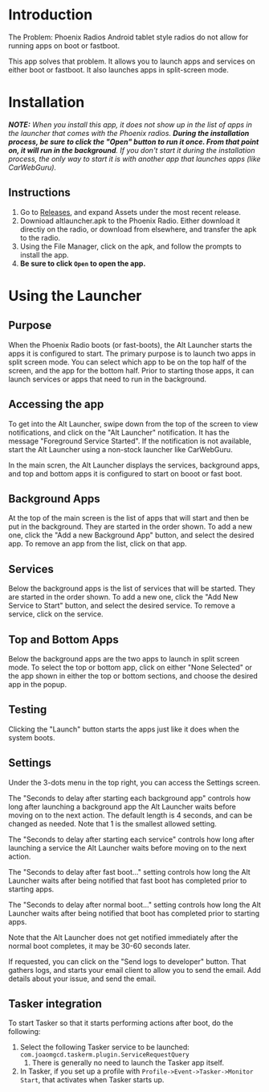 # Introduction

The Problem: Phoenix Radios Android tablet style radios do not allow for running apps on boot or fastboot.

This app solves that problem. It allows you to launch apps and services on either boot or fastboot. It also launches apps in split-screen mode.

# Installation

***NOTE:*** *When you install this app, it does not show up in the list of apps in the launcher that comes with the Phoenix radios. **During the installation process, be sure to click the "Open" button to run it once. From that point on, it will run in the background**. If you don't start it during the installation process, the only way to start it is with another app that launches apps (like CarWebGuru).*  

## Instructions
1. Go to [Releases](https://github.com/tabletradio/altlauncher/releases), and expand Assets under the most recent release. 
1. Downioad altlauncher.apk to the Phoenix Radio. Either download it directiy on the radio, or download from elsewhere, and transfer the apk to the radio.
1. Using the File Manager, click on the apk, and follow the prompts to install the app. 
1. **Be sure to click `Open` to open the app.**

# Using the Launcher

## Purpose
When the Phoenix Radio boots (or fast-boots), the Alt Launcher starts the apps it is configured to start. The primary purpose is to launch two apps in split screen mode. You can select which app to be on the top half of the screen, and the app for the bottom half. Prior to starting those apps, it can launch services or apps that need to run in the background.  

## Accessing the app
To get into the Alt Launcher, swipe down from the top of the screen to view notifications, and click on the "Alt Launcher" notification. It has the message "Foreground Service Started". If the notification is not available, start the Alt Launcher using a non-stock launcher like CarWebGuru.  

In the main scren, the Alt Launcher displays the services, background apps, and top and bottom apps it is configured to start on booot or fast boot.

## Background Apps
At the top of the main screen is the list of apps that will start and then be put in the background. They are started in the order shown. To add a new one, click the "Add a new Background App" button, and select the desired app. To remove an app from the list, click on that app.

## Services
Below the background apps is the list of services that will be started. They are started in the order shown. To add a new one, click the "Add New Service to Start" button, and select the desired service. To remove a service, click on the service.

## Top and Bottom Apps
Below the background apps are the two apps to launch in split screen mode. To select the top or bottom app, click on either "None Selected" or the app shown in either the top or bottom sections, and choose the desired app in the popup.  

## Testing
Clicking the "Launch" button starts the apps just like it does when the system boots.  

## Settings
Under the 3-dots menu in the top right, you can access the Settings screen.  

The "Seconds to delay after starting each background app" controls how long after launching a background app the Alt Launcher waits before moving on to the next action. The default length is 4 seconds, and can be changed as needed. Note that 1 is the smallest allowed setting.

The "Seconds to delay after starting each service" controls how long after launching a service the Alt Launcher waits before moving on to the next action.

The "Seconds to delay after fast boot..." setting controls how long the Alt Launcher waits after being notified that fast boot has completed prior to starting apps.

The "Seconds to delay after normal boot..." setting controls how long the Alt Launcher waits after being notified that boot has completed prior to starting apps.

Note that the Alt Launcher does not get notified immediately after the normal boot completes, it may be 30-60 seconds later.

If requested, you can click on the "Send logs to developer" button. That gathers logs, and starts your email client to allow you to send the email. Add details about your issue, and send the email. 

## Tasker integration
To start Tasker so that it starts performing actions after boot, do the following:
1. Select the following Tasker service to be launched: `com.joaomgcd.taskerm.plugin.ServiceRequestQuery`
   1. There is generally no need to launch the Tasker app itself.
1. In Tasker, if you set up a profile with `Profile->Event->Tasker->Monitor Start`, that activates when Tasker starts up.
